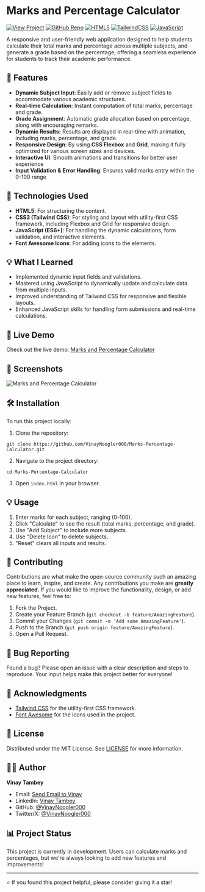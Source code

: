 # Marks and Percentage Calculator

[![View Project](https://img.shields.io/badge/View-Project-blue)](https://marks-and-percentage-calculator-by-vt.b-cdn.net/)
[![GitHub Repo](https://img.shields.io/badge/GitHub-Repo-black)](https://github.com/VinayNoogler000/Marks-Percentage-Calculator)
[![HTML5](https://img.shields.io/badge/html5-%23E34F26.svg?style=for-the-badge&logo=html5&logoColor=white)](https://github.com/VinayNoogler000/Marks-Percentage-Calculator/blob/main/index.html)
[![TailwindCSS](https://img.shields.io/badge/tailwindcss-%2338B2AC.svg?style=for-the-badge&logo=tailwind-css&logoColor=white)](https://github.com/VinayNoogler000/Marks-Percentage-Calculator/blob/main/style.css)
[![JavaScript](https://img.shields.io/badge/javascript-%23323330.svg?style=for-the-badge&logo=javascript&logoColor=%23F7DF1E)](https://github.com/VinayNoogler000/Marks-Percentage-Calculator/blob/main/app.js)

A responsive and user-friendly web application designed to help students calculate their total marks and percentage across multiple subjects, and generate a grade based on the percentage, offering a seamless experience for students to track their academic performance.

## 🌟 Features

- **Dynamic Subject Input**: Easily add or remove subject fields to accommodate various academic structures.
- **Real-time Calculation**: Instant computation of total marks, percentage and grade.
- **Grade Assignmen**t: Automatic grade allocation based on percentage, along with encouraging remarks.
- **Dynamic Results:** Results are displayed in real-time with animation, including marks, percentage, and grade.
- **Responsive Design**: By using **CSS Flexbox** and **Grid**, making it fully optimized for various screen sizes and devices.
- **Interactive UI**: Smooth animations and transitions for better user experience
- **Input Validation & Error Handling**: Ensures valid marks entry within the 0-100 range

## 🧰 Technologies Used

- **HTML5**: For structuring the content.
- **CSS3 (Tailwind CSS)**:  For styling and layout with utility-first CSS framework, including Flexbox and Grid for responsive design.
- **JavaScript (ES6+)**: For handling the dynamic calculations, form validation, and interactive elements.
- **Font Awesome Icons**: For adding icons to the elements.

## 💡 What I Learned

- Implemented dynamic input fields and validations.
- Mastered using JavaScript to dynamically update and calculate data from multiple inputs.
- Improved understanding of Tailwind CSS for responsive and flexible layouts.
- Enhanced JavaScript skills for handling form submissions and real-time calculations.

## 🚀 Live Demo

Check out the live demo: [Marks and Percentage Calculator](https://marks-and-percentage-calculator-by-vt.b-cdn.net/)

## 📸 Screenshots

![Marks and Percentage Calculator](https://i.postimg.cc/zGXdRM0J/Marks-Calculator.png)

## 🛠️ Installation

To run this project locally:

1. Clone the repository:  
 ```
 git clone https://github.com/VinayNoogler000/Marks-Percentage-Calculator.git
 ```
2. Navigate to the project directory:
 ```
 cd Marks-Percentage-Calculator
 ```
3. Open `index.html` in your browser.


## 💡 Usage

1. Enter marks for each subject, ranging (0-100).
2. Click "Calculate" to see the result (total marks, percentage, and grade).
3. Use "Add Subject" to include more subjects.
4. Use "Delete Icon" to delete subjects.
4. "Reset" clears all inputs and results.

## 🤝 Contributing

Contributions are what make the open-source community such an amazing place to learn, inspire, and create. Any contributions you make are **greatly appreciated**. If you would like to improve the functionality, design, or add new features, feel free to:

1. Fork the Project.
2. Create your Feature Branch (`git checkout -b feature/AmazingFeature`).
3. Commit your Changes (`git commit -m 'Add some AmazingFeature'`).
4. Push to the Branch (`git push origin feature/AmazingFeature`).
5. Open a Pull Request.

## 🐛 Bug Reporting

Found a bug? Please open an issue with a clear description and steps to reproduce. Your input helps make this project better for everyone!

## 🙏 Acknowledgments

- [Tailwind CSS](https://tailwindcss.com/) for the utility-first CSS framework.
- [Font Awesome](https://fontawesome.com/) for the icons used in the project.

## 📝 License

Distributed under the MIT License. See [LICENSE](https://github.com/VinayNoogler000/Marks-Percentage-Calculator/blob/main/LICENSE) for more information.

## 👨‍💻 Author

**Vinay Tambey**
- Email: [Send Email to Vinay](mailto:vinaytambey000@gmail.com)
- LinkedIn: [Vinay Tambey](https://www.linkedin.com/in/vinaytambey)
- GitHub: [@VinayNoogler000](https://github.com/VinayNoogler000)
- Twitter/X: [@VinayNoogler000](https://x.com/VinayNoogler000)

## 📊 Project Status

This project is currently in development. Users can calculate marks and percentages, but we're always looking to add new features and improvements!

---

⭐️ If you found this project helpful, please consider giving it a star!
